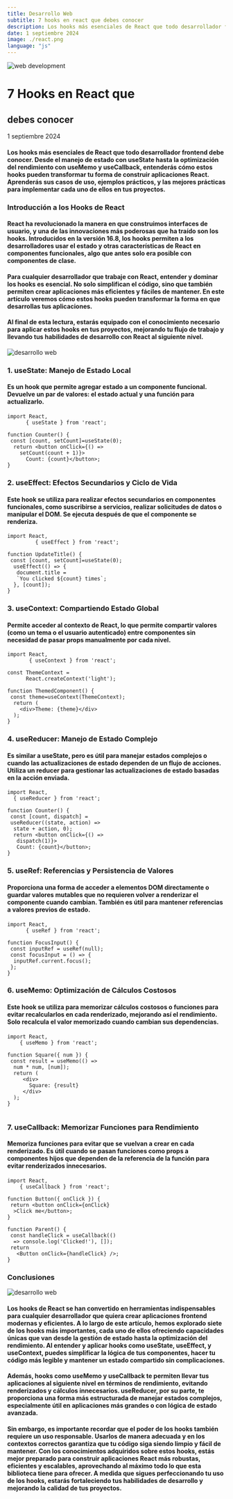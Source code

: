 ```yaml
---
title: Desarrollo Web
subtitle: 7 hooks en react que debes conocer
description: Los hooks más esenciales de React que todo desarrollador frontend debe conocer. Desde el manejo de estado con useState hasta la optimización del rendimiento con useMemo y useCallback, entenderás cómo estos hooks pueden transformar tu forma de construir aplicaciones React. Aprenderás sus casos de uso, ejemplos prácticos, y las mejores prácticas para implementar cada uno de ellos en tus proyectos.
date: 1 septiembre 2024
image: ./react.png
language: "js"
---
```


![web development](./react.png)

# 7 Hooks en React que 
## debes conocer

1 septiembre 2024 
 
#### Los hooks más esenciales de React que todo desarrollador frontend debe conocer. Desde el manejo de estado con useState hasta la optimización del rendimiento con useMemo y useCallback, entenderás cómo estos hooks pueden transformar tu forma de construir aplicaciones React. Aprenderás sus casos de uso, ejemplos prácticos, y las mejores prácticas para implementar cada uno de ellos en tus proyectos.

### Introducción a los Hooks de React

#### React ha revolucionado la manera en que construimos interfaces de usuario, y una de las innovaciones más poderosas que ha traído son los hooks. Introducidos en la versión 16.8, los hooks permiten a los desarrolladores usar el estado y otras características de React en componentes funcionales, algo que antes solo era posible con componentes de clase.

#### Para cualquier desarrollador que trabaje con React, entender y dominar los hooks es esencial. No solo simplifican el código, sino que también permiten crear aplicaciones más eficientes y fáciles de mantener. En este artículo veremos cómo estos hooks pueden transformar la forma en que desarrollas tus aplicaciones.

#### Al final de esta lectura, estarás equipado con el conocimiento necesario para aplicar estos hooks en tus proyectos, mejorando tu flujo de trabajo y llevando tus habilidades de desarrollo con React al siguiente nivel.  

![desarrollo web](./react-hooks.jpg)
  
### 1. useState: Manejo de Estado Local

#### Es un hook que permite agregar estado a un componente funcional. Devuelve un par de valores: el estado actual y una función para actualizarlo.

```
import React, 
      { useState } from 'react';

function Counter() {
 const [count, setCount]=useState(0);
  return <button onClick={() => 
    setCount(count + 1)}>
      Count: {count}</button>;
}
```  

### 2. useEffect: Efectos Secundarios y Ciclo de Vida

#### Este hook se utiliza para realizar efectos secundarios en componentes funcionales, como suscribirse a servicios, realizar solicitudes de datos o manipular el DOM. Se ejecuta después de que el componente se renderiza.

```
import React, 
         { useEffect } from 'react';

function UpdateTitle() {
 const [count, setCount]=useState(0);
  useEffect(() => {
   document.title = 
   `You clicked ${count} times`;
  }, [count]); 
}

```  

### 3. useContext: Compartiendo Estado Global

#### Permite acceder al contexto de React, lo que permite compartir valores (como un tema o el usuario autenticado) entre componentes sin necesidad de pasar props manualmente por cada nivel.

```
import React, 
       { useContext } from 'react';

const ThemeContext = 
      React.createContext('light');

function ThemedComponent() {
 const theme=useContext(ThemeContext);
  return ( 
    <div>Theme: {theme}</div>
  );
}
```  

### 4. useReducer: Manejo de Estado Complejo

#### Es similar a useState, pero es útil para manejar estados complejos o cuando las actualizaciones de estado dependen de un flujo de acciones. Utiliza un reducer para gestionar las actualizaciones de estado basadas en la acción enviada.

```
import React, 
  { useReducer } from 'react';

function Counter() {
 const [count, dispatch] = 
 useReducer((state, action) => 
  state + action, 0);
  return <button onClick={() => 
   dispatch(1)}>
   Count: {count}</button>;
}

```  

### 5. useRef: Referencias y Persistencia de Valores

#### Proporciona una forma de acceder a elementos DOM directamente o guardar valores mutables que no requieren volver a renderizar el componente cuando cambian. También es útil para mantener referencias a valores previos de estado.

```
import React, 
      { useRef } from 'react';

function FocusInput() {
 const inputRef = useRef(null);
 const focusInput = () => {
  inputRef.current.focus();
 };
}

```  

### 6. useMemo: Optimización de Cálculos Costosos

#### Este hook se utiliza para memorizar cálculos costosos o funciones para evitar recalcularlos en cada renderizado, mejorando así el rendimiento. Solo recalcula el valor memorizado cuando cambian sus dependencias.

```
import React, 
    { useMemo } from 'react';

function Square({ num }) {
 const result = useMemo(() => 
  num * num, [num]);
  return (
     <div>
       Square: {result}
     </div>
  );
}


```  

### 7. useCallback: Memorizar Funciones para Rendimiento

#### Memoriza funciones para evitar que se vuelvan a crear en cada renderizado. Es útil cuando se pasan funciones como props a componentes hijos que dependen de la referencia de la función para evitar renderizados innecesarios.

```
import React, 
    { useCallback } from 'react';

function Button({ onClick }) {
 return <button onClick={onClick}
  >Click me</button>;
}

function Parent() {
 const handleClick = useCallback(() 
  => console.log('Clicked!'), []);
 return 
   <Button onClick={handleClick} />;
}

```  

### Conclusiones 

![desarrollo web](./react-hooks1.jpg)

#### Los hooks de React se han convertido en herramientas indispensables para cualquier desarrollador que quiera crear aplicaciones frontend modernas y eficientes. A lo largo de este artículo, hemos explorado siete de los hooks más importantes, cada uno de ellos ofreciendo capacidades únicas que van desde la gestión de estado hasta la optimización del rendimiento. Al entender y aplicar hooks como useState, useEffect, y useContext, puedes simplificar la lógica de tus componentes, hacer tu código más legible y mantener un estado compartido sin complicaciones.

#### Además, hooks como useMemo y useCallback te permiten llevar tus aplicaciones al siguiente nivel en términos de rendimiento, evitando renderizados y cálculos innecesarios. useReducer, por su parte, te proporciona una forma más estructurada de manejar estados complejos, especialmente útil en aplicaciones más grandes o con lógica de estado avanzada.

#### Sin embargo, es importante recordar que el poder de los hooks también requiere un uso responsable. Usarlos de manera adecuada y en los contextos correctos garantiza que tu código siga siendo limpio y fácil de mantener. Con los conocimientos adquiridos sobre estos hooks, estás mejor preparado para construir aplicaciones React más robustas, eficientes y escalables, aprovechando al máximo todo lo que esta biblioteca tiene para ofrecer. A medida que sigues perfeccionando tu uso de los hooks, estarás fortaleciendo tus habilidades de desarrollo y mejorando la calidad de tus proyectos.